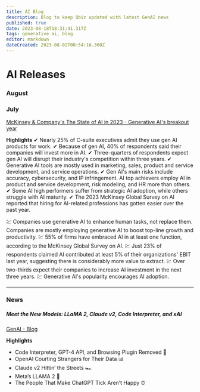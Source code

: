 ```yaml
---
title: AI Blog
description: Blog to keep Qbiz updated with latest GenAI news
published: true
date: 2023-08-18T18:31:41.317Z
tags: generative ai, blog
editor: markdown
dateCreated: 2023-08-02T00:54:16.360Z
---
```


# AI Releases
### August
### July
[McKinsey & Company's The State of AI in 2023 - Generative AI's breakout year](https://media.licdn.com/dms/document/media/D561FAQEdZRbg1S_QBg/feedshare-document-pdf-analyzed/0/1691148422647?e=1693440000&v=beta&t=BvMLsbBENng_KF_tU7ViQ185NUfbeaMhxsMT6DJQyDo)

**Highlights**
✔ Nearly 25% of C-suite executives admit they use gen AI products for work.
✔ Because of gen AI, 40% of respondents said their companies will invest more in AI.
✔ Three-quarters of respondents expect gen AI will disrupt their industry's competition within three years.
✔ Generative AI tools are mostly used in marketing, sales, product and service development, and service operations.
✔ Gen AI's main risks include accuracy, cybersecurity, and IP infringement.
AI top achievers employ AI in product and service development, risk modeling, and HR more than others.
✔ Some AI high performers suffer from strategic AI adoption, while others struggle with AI maturity.
✔ The 2023 McKinsey Global Survey on AI reported that hiring for AI-related professions has gotten easier over the past year.

💹 Companies use generative AI to enhance human tasks, not replace them.
Companies are mostly employing generative AI to boost top-line growth and productivity.
💹 55% of firms have embraced AI in at least one function, according to the McKinsey Global Survey on AI.
💹 Just 23% of respondents claimed AI contributed at least 5% of their organizations' EBIT last year, suggesting there is considerably more value to extract.
💹 Over two-thirds expect their companies to increase AI investment in the next three years.
💹 Generative AI's popularity encourages AI adoption.
___
### News
##### Meet the New Models: LLaMA 2, Claude v2, Code Interpreter, and xAI
[GenAI - Blog](https://gen-ai-newsletter.beehiiv.com/p/meet-new-models-llama-2-claude-v2-code-interpreter-xai-week-genai)

**Highlights**
* Code Interpreter, GPT-4 API, and Browsing Plugin Removed 🫨
* OpenAI Courting Strangers for Their Data 📊
* Claude v2 Hittin’ the Streets 🏎️
* Meta’s LLAMA 2 🦙
* The People That Make ChatGPT Tick Aren’t Happy ⏰

